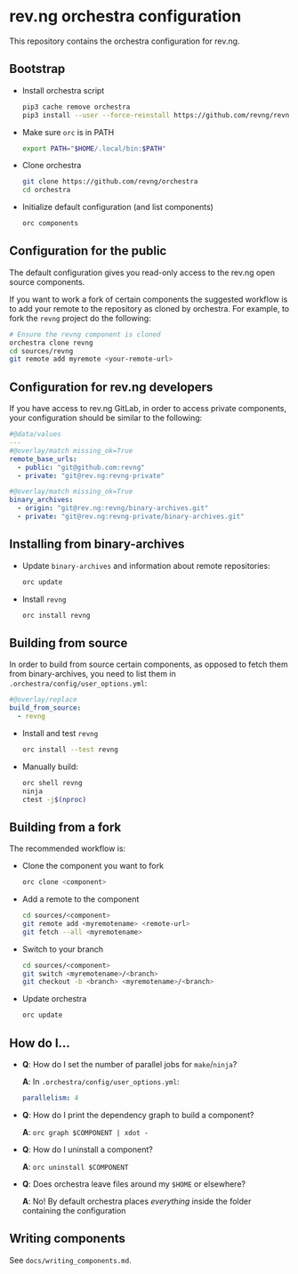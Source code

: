 # rev.ng orchestra configuration

This repository contains the orchestra configuration for rev.ng.

## Bootstrap

* Install orchestra script
  ```sh
  pip3 cache remove orchestra
  pip3 install --user --force-reinstall https://github.com/revng/revng-orchestra/archive/master.zip
  ```
* Make sure `orc` is in PATH
  ```sh
  export PATH="$HOME/.local/bin:$PATH"
  ```
* Clone orchestra
  ```sh
  git clone https://github.com/revng/orchestra
  cd orchestra
  ```
* Initialize default configuration (and list components)
  ```sh
  orc components
  ```

## Configuration for the public

The default configuration gives you read-only access to the rev.ng open source components.

If you want to work a fork of certain components the suggested workflow is to add your remote to the
repository as cloned by orchestra.
For example, to fork the `revng` project do the following:

```bash
# Ensure the revng component is cloned
orchestra clone revng
cd sources/revng
git remote add myremote <your-remote-url>
```

## Configuration for rev.ng developers

If you have access to rev.ng GitLab, in order to access private components, your configuration should be similar to the following:

```yaml
#@data/values
---
#@overlay/match missing_ok=True
remote_base_urls:
  - public: "git@github.com:revng"
  - private: "git@rev.ng:revng-private"

#@overlay/match missing_ok=True
binary_archives:
  - origin: "git@rev.ng:revng/binary-archives.git"
  - private: "git@rev.ng:revng-private/binary-archives.git"
```

## Installing from binary-archives

* Update `binary-archives` and information about remote repositories:
  ```sh
  orc update
  ```
* Install `revng`
  ```sh
  orc install revng
  ```

## Building from source

In order to build from source certain components, as opposed to fetch them from binary-archives, you need to list them in `.orchestra/config/user_options.yml`:

```yaml
#@overlay/replace
build_from_source:
  - revng
```

* Install and test `revng`
  ```sh
  orc install --test revng
  ```
* Manually build:
  ```sh
  orc shell revng
  ninja
  ctest -j$(nproc)
  ```

## Building from a fork

The recommended workflow is:

* Clone the component you want to fork
  ```sh
  orc clone <component>
  ```
* Add a remote to the component
  ```sh
  cd sources/<component>
  git remote add <myremotename> <remote-url>
  git fetch --all <myremotename>
  ```
* Switch to your branch
  ```sh
  cd sources/<component>
  git switch <myremotename>/<branch>
  git checkout -b <branch> <myremotename>/<branch>
  ```
* Update orchestra
  ```sh
  orc update
  ```

## How do I...

* **Q**: How do I set the number of parallel jobs for `make`/`ninja`?

  **A**: In `.orchestra/config/user_options.yml`:
  ```yaml
  parallelism: 4
  ```
* **Q**: How do I print the dependency graph to build a component?

  **A**: `orc graph $COMPONENT | xdot -`

* **Q**: How do I uninstall a component?

  **A**: `orc uninstall $COMPONENT`

* **Q**: Does orchestra leave files around my `$HOME` or elsewhere?

  **A**: No! By default orchestra places *everything* inside the folder containing the configuration

## Writing components

See `docs/writing_components.md`.
